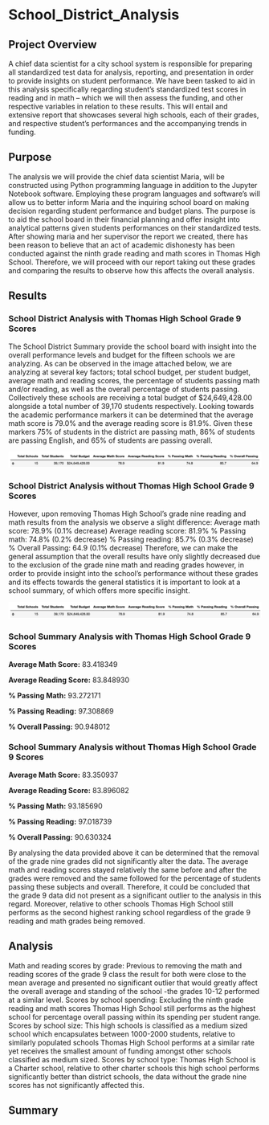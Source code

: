 # School_District_Analysis

## Project Overview
A chief data scientist for a city school system is responsible for preparing all standardized test data for analysis, reporting, and presentation in order to provide insights on student performance. We have been tasked to aid in this analysis specifically regarding student’s standardized test scores in reading and in math – which we will then assess the funding, and other respective variables in relation to these results. This will entail and extensive report that showcases several high schools, each of their grades, and respective student’s performances and the accompanying trends in funding. 


## Purpose
The analysis we will provide the chief data scientist Maria, will be constructed using Python programming language in addition to the Jupyter Notebook software. Employing these program languages and software’s will allow us to better inform Maria and the inquiring school board on making decision regarding student performance and budget plans. The purpose is to aid the school board in their financial planning and offer insight into analytical patterns given students performances on their standardized tests. After showing maria and her supervisor the report we created, there has been reason to believe that an act of academic dishonesty has been conducted against the ninth grade reading and math scores in Thomas High School. Therefore, we will proceed with our report taking out these grades and comparing the results to observe how this affects the overall analysis.  


## Results
### School District Analysis with Thomas High School Grade 9 Scores 
The School District Summary provide the school board with insight into the overall performance levels and budget for the fifteen schools we are analyzing. As can be observed in the image attached below, we are analyzing at several key factors; total school budget, per student budget, average math and reading scores, the percentage of students passing math and/or reading, as well as the overall percentage of students passing. 
Collectively these schools are receiving a total budget of $24,649,428.00 alongside a total number of 39,170 students respectively. Looking towards the academic performance markers it can be determined that the average math score is 79.0% and the average reading score is 81.9%. Given these markers 75% of students in the district are passing math, 86% of students are passing English, and 65% of students are passing overall. 

![district_summary_without:](./Resources/district_summary_without.png)


### School District Analysis without Thomas High School Grade 9 Scores 
However, upon removing Thomas High School’s grade nine reading and math results from the analysis we observe a slight difference:
Average math score: 78.9% (0.1% decrease) 
Average reading score: 81.9%
% Passing math: 74.8% (0.2% decrease)
% Passing reading: 85.7% (0.3% decrease)
% Overall Passing: 64.9 (0.1% decrease)
Therefore, we can make the general assumption that the overall results have only slightly decreased due to the exclusion of the grade nine math and reading grades however, in order to provide insight into the school’s performance without these grades and its effects towards the general statistics it is important to look at a school summary, of which offers more specific insight. 

![district_summary:](./Resources/district_summary.png)



### School Summary Analysis with Thomas High School Grade 9 Scores 

**Average Math Score:** 83.418349

**Average Reading Score:** 83.848930

**% Passing Math:** 93.272171

**% Passing Reading:** 97.308869

**% Overall Passing:** 90.948012

### School Summary Analysis without Thomas High School Grade 9 Scores 
**Average Math Score:** 83.350937

**Average Reading Score:** 83.896082

**% Passing Math:** 93.185690

**% Passing Reading:** 97.018739

**% Overall Passing:** 90.630324

By analysing the data provided above it can be determined that the removal of the grade nine grades did not significantly alter the data. The average math and reading scores stayed relatively the same before and after the grades were removed and the same followed for the percentage of students passing these subjects and overall. Therefore, it could be concluded that the grade 9 data did not present as a significant outlier to the analysis in this regard. 
Moreover, relative to other schools Thomas High School still performs as the second highest ranking school regardless of the grade 9 reading and math grades being removed. 

## Analysis
Math and reading scores by grade: Previous to removing the math and reading scores of the grade 9 class the result for both were close to the mean average and presented no significant outlier that would greatly affect the overall average and standing of the school -the grades 10-12 performed at a similar level. 
Scores by school spending: Excluding the ninth grade reading and math scores Thomas High School still performs as the highest school for percentage overall passing within its spending per student range. 
Scores by school size: This high schools is classified as a medium sized school which encapsulates between 1000-2000 students, relative to similarly populated schools Thomas High School performs at a similar rate yet receives the smallest amount of funding amongst other schools classified as medium sized. 
Scores by school type: Thomas High School is a Charter school, relative to other charter schools this high school performs significantly better than district schools, the data without the grade nine scores has not significantly affected this. 

## Summary

